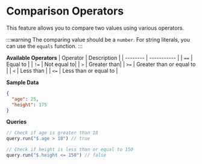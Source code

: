 # Comparison Operators

This feature allows you to compare two values using various operators.

:::warning
The comparing value should be a `number`. For string literals, you can use the `equals` function.
:::

**Available Operators**
| Operator | Description |
| -------- | ----------- |
| `==`     | Equal to    |
| `!=`     | Not equal to|
| `>`      | Greater than|
| `>=`     | Greater than or equal to |
| `<`      | Less than   |
| `<=`     | Less than or equal to |

**Sample Data**
```json
{
  "age": 25,
  "height": 175
}
```

**Queries**
```ts
// Check if age is greater than 18
query.run("$.age > 18") // true

// Check if height is less than or equal to 150
query.run("$.height <= 150") // false
```
